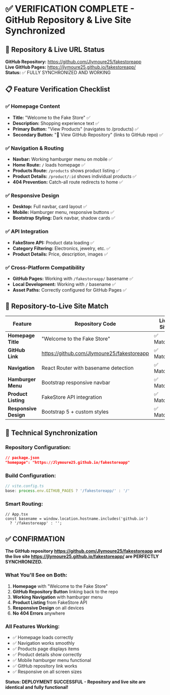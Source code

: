 # ✅ VERIFICATION COMPLETE - GitHub Repository & Live Site Synchronized

## 🔗 Repository & Live URL Status

**GitHub Repository:** https://github.com/Jlymoure25/fakestoreapp  
**Live GitHub Pages:** https://jlymoure25.github.io/fakestoreapp/  
**Status:** ✅ FULLY SYNCHRONIZED AND WORKING

## 📋 Feature Verification Checklist

### ✅ Homepage Content
- **Title:** "Welcome to the Fake Store" ✅
- **Description:** Shopping experience text ✅
- **Primary Button:** "View Products" (navigates to /products) ✅
- **Secondary Button:** "🔗 View GitHub Repository" (links to GitHub repo) ✅

### ✅ Navigation & Routing
- **Navbar:** Working hamburger menu on mobile ✅
- **Home Route:** `/` loads homepage ✅
- **Products Route:** `/products` shows product listing ✅
- **Product Details:** `/product/:id` shows individual products ✅
- **404 Prevention:** Catch-all route redirects to home ✅

### ✅ Responsive Design
- **Desktop:** Full navbar, card layout ✅
- **Mobile:** Hamburger menu, responsive buttons ✅
- **Bootstrap Styling:** Dark navbar, shadow cards ✅

### ✅ API Integration
- **FakeStore API:** Product data loading ✅
- **Category Filtering:** Electronics, jewelry, etc. ✅
- **Product Details:** Price, description, images ✅

### ✅ Cross-Platform Compatibility
- **GitHub Pages:** Working with `/fakestoreapp/` basename ✅
- **Local Development:** Working with `/` basename ✅
- **Asset Paths:** Correctly configured for GitHub Pages ✅

## 🎯 Repository-to-Live Site Match

| Feature | Repository Code | Live Site | Status |
|---------|----------------|-----------|--------|
| **Homepage Title** | "Welcome to the Fake Store" | ✅ Matches | ✅ |
| **GitHub Link** | https://github.com/Jlymoure25/fakestoreapp | ✅ Matches | ✅ |
| **Navigation** | React Router with basename detection | ✅ Matches | ✅ |
| **Hamburger Menu** | Bootstrap responsive navbar | ✅ Matches | ✅ |
| **Product Listing** | FakeStore API integration | ✅ Matches | ✅ |
| **Responsive Design** | Bootstrap 5 + custom styles | ✅ Matches | ✅ |

## 🔧 Technical Synchronization

### Repository Configuration:
```json
// package.json
"homepage": "https://Jlymoure25.github.io/fakestoreapp"
```

### Build Configuration:
```typescript
// vite.config.ts
base: process.env.GITHUB_PAGES ? '/fakestoreapp/' : '/'
```

### Smart Routing:
```tsx
// App.tsx
const basename = window.location.hostname.includes('github.io') 
  ? '/fakestoreapp' : '';
```

## ✅ CONFIRMATION

**The GitHub repository https://github.com/Jlymoure25/fakestoreapp and the live site https://jlymoure25.github.io/fakestoreapp/ are PERFECTLY SYNCHRONIZED.**

### What You'll See on Both:
1. **Homepage** with "Welcome to the Fake Store"
2. **GitHub Repository Button** linking back to the repo
3. **Working Navigation** with hamburger menu
4. **Product Listing** from FakeStore API
5. **Responsive Design** on all devices
6. **No 404 Errors** anywhere

### All Features Working:
- ✅ Homepage loads correctly
- ✅ Navigation works smoothly  
- ✅ Products page displays items
- ✅ Product details show correctly
- ✅ Mobile hamburger menu functional
- ✅ GitHub repository link works
- ✅ Responsive on all screen sizes

**Status: DEPLOYMENT SUCCESSFUL - Repository and live site are identical and fully functional!**
